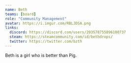 ```yaml
---
name: Beth
teams: [board]
role: "Community Management"
avatar: https://i.imgur.com/RBLJDSA.png
links:
  discord: https://discord.com/users/203578755896180737
  steam: https://steamcommunity.com/id/bethdrops/
  twitter: https://twitter.com/bzth
---
```

Beth is a girl who is better than Pig. 

